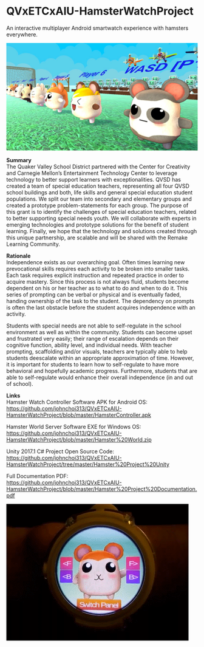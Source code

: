 # QVxETCxAIU-HamsterWatchProject
An interactive multiplayer Android smartwatch experience with hamsters everywhere.

![Soccer](/Images/Soccer.PNG)

**Summary** <br/>
The Quaker Valley School District partnered with the Center for Creativity and Carnegie Mellon’s Entertainment Technology Center to leverage technology to better support learners with exceptionalities. QVSD has created a team of special education teachers, representing all four QVSD school buildings and both, life skills and general special education student populations. We split our team into secondary and elementary groups and created a prototype problem-statements for each group. The purpose of this grant is to identify the challenges of special education teachers, related to better supporting special needs youth. We will collaborate with experts in emerging technologies and prototype solutions for the benefit of student learning. Finally, we hope that the technology and solutions created through this unique partnership, are scalable and will be shared with the Remake Learning Community. 

**Rationale** <br/>
Independence exists as our overarching goal.  Often times learning new prevocational skills requires each activity to be broken into smaller tasks.  Each task requires explicit instruction and repeated practice in order to acquire mastery. Since this process is not always fluid, students become dependent on his or her teacher as to what to do and when to do it. This series of prompting can be verbal or physical and is eventually faded, handing ownership of the task to the student. The dependency on prompts is often the last obstacle before the student acquires independence with an activity.
 
Students with special needs are not able to self-regulate in the school environment as well as within the community. Students can become upset and frustrated very easily; their range of escalation depends on their cognitive function, ability level, and individual needs.  With teacher prompting, scaffolding and/or visuals, teachers are typically able to help students deescalate within an appropriate approximation of time. However, it is important for students to learn how to self-regulate to have more behavioral and hopefully academic progress. Furthermore, students that are able to self-regulate would enhance their overall independence (in and out of school).

**Links** <br/>
Hamster Watch Controller Software APK for Android OS: <br/>
https://github.com/johnchoi313/QVxETCxAIU-HamsterWatchProject/blob/master/HamsterController.apk

Hamster World Server Software EXE for Windows OS: <br/>
https://github.com/johnchoi313/QVxETCxAIU-HamsterWatchProject/blob/master/Hamster%20World.zip

Unity 2017.1 C# Project Open Source Code: <br/>
https://github.com/johnchoi313/QVxETCxAIU-HamsterWatchProject/tree/master/Hamster%20Project%20Unity

Full Documentation PDF: <br/>
https://github.com/johnchoi313/QVxETCxAIU-HamsterWatchProject/blob/master/Hamster%20Project%20Documentation.pdf

![Hamster GIF](/Images/Hamster.gif)

